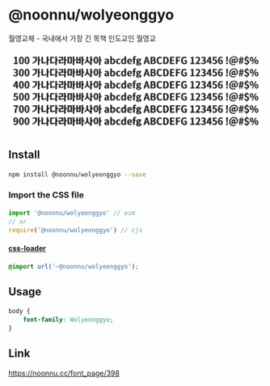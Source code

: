 # @noonnu/wolyeonggyo

월영교체 - 국내에서 가장 긴 목책 인도교인 월영교

![example](./example.png)

## Install

```bash
npm install @noonnu/wolyeonggyo --save
```

### Import the CSS file

```js
import '@noonnu/wolyeonggyo' // esm
// or
require('@noonnu/wolyeonggyo') // cjs
```

#### [css-loader](https://github.com/webpack-contrib/css-loader)

```css
@import url('~@noonnu/wolyeonggyo');
```

## Usage

```css
body {
    font-family: Wolyeonggyo;
}
```

## Link

https://noonnu.cc/font_page/398
